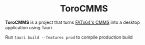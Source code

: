 <h1 align="center">ToroCMMS</h1>

**ToroCMMS** is a project that turns [FATx64's CMMS](https://github.com/FATx64/CMMS) into a desktop application using Tauri.

Run `tauri build --features prod` to compile production build
